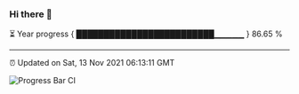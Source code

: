 ### Hi there 👋

⏳ Year progress { █████████████████████████▁▁▁▁▁ } 86.65 %

---

⏰ Updated on Sat, 13 Nov 2021 06:13:11 GMT

![Progress Bar CI](https://github.com/liununu/liununu/workflows/Progress%20Bar%20CI/badge.svg)
